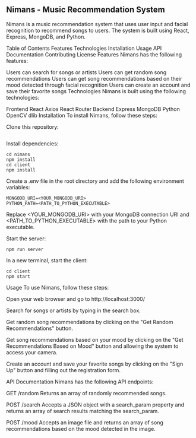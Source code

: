 ## Nimans - Music Recommendation System
Nimans is a music recommendation system that uses user input and facial recognition to recommend songs to users. The system is built using React, Express, MongoDB, and Python.

Table of Contents
Features
Technologies
Installation
Usage
API Documentation
Contributing
License
Features
Nimans has the following features:

Users can search for songs or artists
Users can get random song recommendations
Users can get song recommendations based on their mood detected through facial recognition
Users can create an account and save their favorite songs
Technologies
Nimans is built using the following technologies:

Frontend
React
Axios
React Router
Backend
Express
MongoDB
Python
OpenCV
dlib
Installation
To install Nimans, follow these steps:

Clone this repository:
```git clone https://github.com/<YOUR_USERNAME>/nimans.git
```

Install dependencies:
```
cd nimans
npm install
cd client
npm install
```

Create a .env file in the root directory and add the following environment variables:
```
MONGODB_URI=<YOUR_MONGODB_URI>
PYTHON_PATH=<PATH_TO_PYTHON_EXECUTABLE>
```

Replace <YOUR_MONGODB_URI> with your MongoDB connection URI and <PATH_TO_PYTHON_EXECUTABLE> with the path to your Python executable.

Start the server:

```
npm run server
```

In a new terminal, start the client:
```
cd client
npm start
```

Usage
To use Nimans, follow these steps:

Open your web browser and go to http://localhost:3000/

Search for songs or artists by typing in the search box.

Get random song recommendations by clicking on the "Get Random Recommendations" button.

Get song recommendations based on your mood by clicking on the "Get Recommendations Based on Mood" button and allowing the system to access your camera.

Create an account and save your favorite songs by clicking on the "Sign Up" button and filling out the registration form.

API Documentation
Nimans has the following API endpoints:

GET /random
Returns an array of randomly recommended songs.

POST /search
Accepts a JSON object with a search_param property and returns an array of search results matching the search_param.

POST /mood
Accepts an image file and returns an array of song recommendations based on the mood detected in the image.
